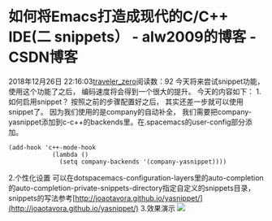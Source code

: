 # 如何将Emacs打造成现代的C/C++ IDE(二 snippets） - alw2009的博客 - CSDN博客
2018年12月26日 22:16:03[traveler_zero](https://me.csdn.net/alw2009)阅读数：92
今天将来尝试snippet功能， 使用这个功能了之后， 编码速度将会得到一个很大的提升。
今天的内容如下：
1.如何启用snippet？
按照之前的步骤配置好之后， 其实还差一步就可以使用snippet了。 因为我们使用的是company的自动补全， 我们需要把company-yasnippet添加到c-c++的backends里。在.spacemacs的user-config部分添加。
```
(add-hook 'c++-mode-hook
            (lambda ()
              (setq company-backends '(company-yasnippet))))
```
2.个性化设置
可以在dotspacemacs-configuration-layers里的auto-completion的auto-completion-private-snippets-directory指定自定义的snippets目录， snippets的写法参考[http://joaotavora.github.io/yasnippet/](http://joaotavora.github.io/yasnippet/)
3.效果演示
![](https://img-blog.csdnimg.cn/20181226220353442.png)
